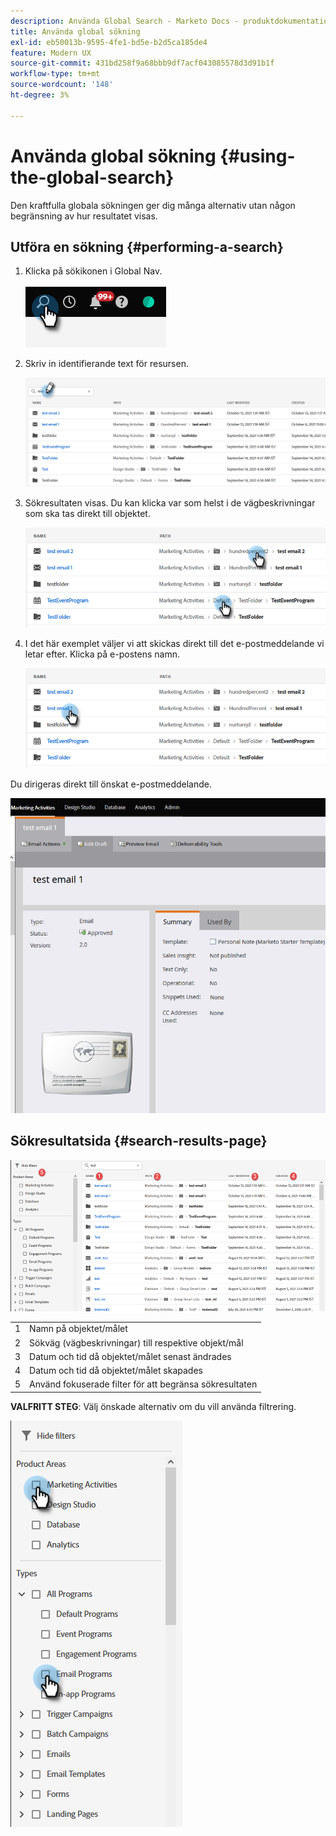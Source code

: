 ```yaml
---
description: Använda Global Search - Marketo Docs - produktdokumentation
title: Använda global sökning
exl-id: eb50013b-9595-4fe1-bd5e-b2d5ca185de4
feature: Modern UX
source-git-commit: 431bd258f9a68bbb9df7acf043085578d3d91b1f
workflow-type: tm+mt
source-wordcount: '148'
ht-degree: 3%

---
```


# Använda global sökning {#using-the-global-search}

Den kraftfulla globala sökningen ger dig många alternativ utan någon begränsning av hur resultatet visas.

## Utföra en sökning {#performing-a-search}

1. Klicka på sökikonen i Global Nav.

   ![](assets/using-the-global-search-1.png)

1. Skriv in identifierande text för resursen.

   ![](assets/using-the-global-search-2.png)

1. Sökresultaten visas. Du kan klicka var som helst i de vägbeskrivningar som ska tas direkt till objektet.

   ![](assets/using-the-global-search-3.png)

1. I det här exemplet väljer vi att skickas direkt till det e-postmeddelande vi letar efter. Klicka på e-postens namn.

   ![](assets/using-the-global-search-4.png)

Du dirigeras direkt till önskat e-postmeddelande.

![](assets/using-the-global-search-5.png)

## Sökresultatsida {#search-results-page}

![](assets/using-the-global-search-6.png)

<table> 
 <tbody>
  <tr>
   <td>1</td> 
   <td>Namn på objektet/målet</td> 
  </tr>
  <tr>
   <td>2</td> 
   <td>Sökväg (vägbeskrivningar) till respektive objekt/mål</td> 
  </tr>
  <tr>
   <td>3</td> 
   <td>Datum och tid då objektet/målet senast ändrades</td> 
  </tr>
  <tr>
   <td>4</td> 
   <td>Datum och tid då objektet/målet skapades</td> 
  </tr>
  <tr>
   <td>5</td> 
   <td>Använd fokuserade filter för att begränsa sökresultaten</td> 
  </tr>
 </tbody>
</table>

**VALFRITT STEG**: Välj önskade alternativ om du vill använda filtrering.

![](assets/using-the-global-search-7.png)
